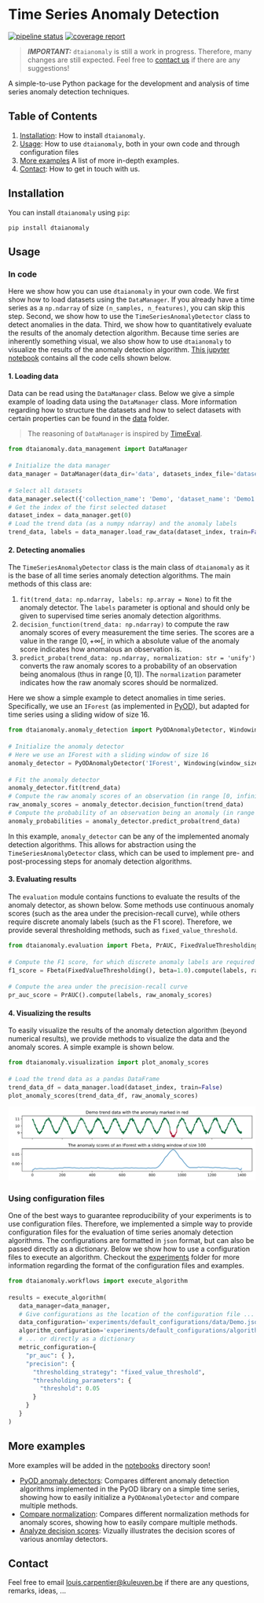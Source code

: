 # Time Series Anomaly Detection

[![pipeline status](https://gitlab.kuleuven.be/u0143709/time-series-anomaly-detection/badges/main/pipeline.svg)](https://gitlab.kuleuven.be/u0143709/time-series-anomaly-detection/-/commits/main)
[![coverage report](https://gitlab.kuleuven.be/u0143709/time-series-anomaly-detection/badges/main/coverage.svg)](https://gitlab.kuleuven.be/u0143709/time-series-anomaly-detection/-/commits/main)

> **_IMPORTANT:_** `dtaianomaly` is still a work in progress. Therefore, many changes 
> are still expected. Feel free to [contact us](#contact) if there are any suggestions!

A simple-to-use Python package for the development and analysis of time series anomaly 
detection techniques. 

## Table of Contents
1. [Installation](#installation): How to install `dtaianomaly`.
2. [Usage](#usage): How to use `dtaianomaly`, both in your own code and through configuration files
3. [More examples](#more-examples) A list of more in-depth examples. 
4. [Contact](#contact): How to get in touch with us.

## Installation

You can install `dtaianomaly` using `pip`:

```
pip install dtaianomaly
```

## Usage

### In code

Here we show how you can use `dtaianomaly` in your own code. We first show how to load 
datasets using the `DataManager`. If you already have a time series as a `np.ndarray`
of size `(n_samples, n_features)`, you can skip this step. Second, we show how to use 
the `TimeSeriesAnomalyDetector` class to detect anomalies in the data. Third, we 
show how to quantitatively evaluate the results of the anomaly detection algorithm.
Because time series are inherently something visual, we also show how to use `dtaianomaly`
to visualize the results of the anomaly detection algorithm. [This jupyter notebook](notebooks/README_demo.ipynb)
contains all the code cells shown below.

#### 1. Loading data

Data can be read using the `DataManager` class. Below we give a simple example of loading 
data using the `DataManager` class. More information regarding how to structure the datasets 
and how to select datasets with certain properties can be found in the [data](data) folder.

> The reasoning of `DataManager` is inspired by [TimeEval](https://github.com/HPI-Information-Systems/TimeEval/tree/main).

```python
from dtaianomaly.data_management import DataManager

# Initialize the data manager
data_manager = DataManager(data_dir='data', datasets_index_file='datasets.csv')

# Select all datasets
data_manager.select({'collection_name': 'Demo', 'dataset_name': 'Demo1'}) 
# Get the index of the first selected dataset
dataset_index = data_manager.get(0)  
# Load the trend data (as a numpy ndarray) and the anomaly labels
trend_data, labels = data_manager.load_raw_data(dataset_index, train=False)
```

#### 2. Detecting anomalies

The `TimeSeriesAnomalyDetector` class is the main class of `dtaianomaly` as it is the base
of all time series anomaly detection algorithms. The main methods of this class are:

1. `fit(trend_data: np.ndarray, labels: np.array = None)` to fit the anomaly detector. The 
   `labels`  parameter is optional and should only be given to supervised time series anomaly 
    detection algorithms. 
2. `decision_function(trend_data: np.ndarray)` to compute the raw anomaly scores of every 
   measurement the time series. The scores are a value in the range $[0, +\infty[$, in which 
   a absolute value of the anomaly score indicates how anomalous an observation is. 
3. `predict_proba(trend_data: np.ndarray, normalization: str = 'unify')` converts the raw
   anomaly scores to a probability of an observation being anomalous (thus in range $[0, 1]$). The `normalization` 
   parameter indicates how the raw anomaly scores should be normalized.

Here we show a simple example to detect anomalies in time series. Specifically, we use an 
`IForest` (as implemented in [PyOD](https://github.com/yzhao062/pyod)), but adapted for 
time series using a sliding widow of size 16. 

```python
from dtaianomaly.anomaly_detection import PyODAnomalyDetector, Windowing

# Initialize the anomaly detector
# Here we use an IForest with a sliding window of size 16
anomaly_detector = PyODAnomalyDetector('IForest', Windowing(window_size=100))

# Fit the anomaly detector 
anomaly_detector.fit(trend_data)
# Compute the raw anomaly scores of an observation (in range [0, infinity])
raw_anomaly_scores = anomaly_detector.decision_function(trend_data)
# Compute the probability of an observation being an anomaly (in range [0, 1])
anomaly_probabilities = anomaly_detector.predict_proba(trend_data)
```

In this example, `anomaly_detector` can be any of the implemented anomaly detection algorithms.
This allows for abstraction using the `TimeSeriesAnomalyDetector` class, which can be used to 
implement pre- and post-processing steps for anomaly detection algorithms.

#### 3. Evaluating results

The `evaluation` module contains functions to evaluate the results of the anomaly detector, as
shown below. Some methods use continuous anomaly scores (such as the area under the precision-recall
curve), while others require discrete anomaly labels (such as the F1 score). Therefore, we provide
several thresholding methods, such as `fixed_value_threshold`. 

```python
from dtaianomaly.evaluation import Fbeta, PrAUC, FixedValueThresholding

# Compute the F1 score, for which discrete anomaly labels are required
f1_score = Fbeta(FixedValueThresholding(), beta=1.0).compute(labels, raw_anomaly_scores)
 
# Compute the area under the precision-recall curve
pr_auc_score = PrAUC().compute(labels, raw_anomaly_scores)
```

#### 4. Visualizing the results

To easily visualize the results of the anomaly detection algorithm (beyond numerical results), 
we provide methods to visualize the data and the anomaly scores. A simple example is shown below.

```python
from dtaianomaly.visualization import plot_anomaly_scores

# Load the trend data as a pandas DataFrame
trend_data_df = data_manager.load(dataset_index, train=False)
plot_anomaly_scores(trend_data_df, raw_anomaly_scores)
```
![Anomaly scores](notebooks/README_demo.svg)

### Using configuration files

One of the best ways to guarantee reproducibility of your experiments is to use configuration
files. Therefore, we implemented a simple way to provide configuration files for the evaluation
of time series anomaly detection algorithms. The configurations are formatted in `json` format, 
but can also be passed directly as a dictionary. Below we show how to use a configuration files to 
execute an algorithm. Checkout the [experiments](experiments) folder for more information regarding
the format of the configuration files and examples.

```python
from dtaianomaly.workflows import execute_algorithm

results = execute_algorithm(
   data_manager=data_manager,
   # Give configurations as the location of the configuration file ...
   data_configuration='experiments/default_configurations/data/Demo.json',
   algorithm_configuration='experiments/default_configurations/algorithm/iforest.json',
   # ... or directly as a dictionary
   metric_configuration={
     "pr_auc": { },
     "precision": {
       "thresholding_strategy": "fixed_value_threshold",
       "thresholding_parameters": {
         "threshold": 0.05
       }
     }
   }
)
`````

## More examples
More examples will be added in the [notebooks](notebooks) directory soon!
- [PyOD anomaly detectors](notebooks/pyod_anomaly_detectors.ipynb): Compares different anomaly detection algorithms 
  implemented in the PyOD library on a simple time series, showing how to easily initialize a `PyODAnomalyDetector` 
  and compare multiple methods. 
- [Compare normalization](notebooks/compare_normalization.ipynb): Compares different normalization 
  methods for anomaly scores, showing how to easily compare multiple methods.
- [Analyze decision scores](notebooks/analyze_decision_scores.ipynb): Vizually illustrates the decision
  scores of various anomlay detectors.

## Contact
Feel free to email [louis.carpentier@kuleuven.be](mailto:louis.carpentier@kuleuven.be) if 
there are any questions, remarks, ideas, ...
